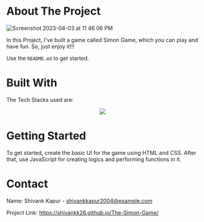 <!-- ABOUT THE PROJECT -->
# About The Project
![Screenshot 2023-04-03 at 11 46 06 PM](https://user-images.githubusercontent.com/115289871/229593192-9a6b6d92-3abd-4de3-80db-2a7f4e242085.png)



In this Project, I've built a game called Simon Game, which you can play and have fun. So, just enjoy it!!!

Use the `README.md` to get started.



<!-- BUILT WITH -->
# Built With

The Tech Stacks used are:

<div align="center">
<a href="https://skillicons.dev">
    <img src="https://skillicons.dev/icons?i=html,css,js" />
</a>
</div>



<!-- GETTING STARTED -->
# Getting Started
To get started, create the basic UI for the game using HTML and CSS. After that, use JavaScript for creating logics and performing functions in it. 





<!-- CONTACT -->
# Contact

Name: Shivank Kapur - shivankkapur2004@example.com

Project Link: https://shivankk26.github.io/The-Simon-Game/
